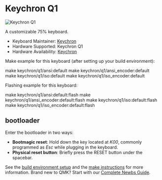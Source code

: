 # Keychron Q1

![Keychron Q1](https://i.imgur.com/BbJNGLY.jpg)

A customizable 75% keyboard.

* Keyboard Maintainer: [Keychron](https://github.com/keychron)
* Hardware Supported: Keychron Q1
* Hardware Availability: [Keychron](https://www.keychron.com)

Make example for this keyboard (after setting up your build environment):

  make keychron/q1/ansi:default
  make keychron/q1/ansi_encoder:default
  make keychron/q1/iso:default
  make keychron/q1/iso_encoder:default

Flashing example for this keyboard:

  make keychron/q1/ansi:default:flash
  make keychron/q1/ansi_encoder:default:flash
  make keychron/q1/iso:default:flash
  make keychron/q1/iso_encoder:default:flash

## bootloader

Enter the bootloader in two ways:

* **Bootmagic reset**: Hold down the key located at *K00*, commonly programmed as *Esc* while plugging in the keyboard.
* **Physical reset button**: Briefly press the RESET button under the spacebar.

See the [build environment setup](https://docs.qmk.fm/#/getting_started_build_tools) and the [make instructions](https://docs.qmk.fm/#/getting_started_make_guide) for more information. Brand new to QMK? Start with our [Complete Newbs Guide](https://docs.qmk.fm/#/newbs).
